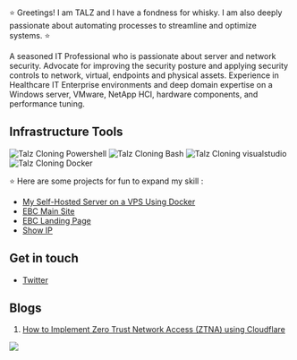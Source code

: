 
⭐ Greetings! I am TALZ and I have a fondness for whisky. I am also deeply passionate about automating processes to streamline and optimize systems. ⭐ 

A seasoned IT Professional who is passionate about server and network security. Advocate for improving the security posture and applying security controls to network, virtual, endpoints and physical assets. Experience in Healthcare IT Enterprise environments and deep domain expertise on a Windows server, VMware, NetApp HCI, hardware components, and performance tuning.

## Infrastructure Tools
<p align="left">
  <img src="https://t3.talz.net/talz/img/powershell.svg" alt="Talz Cloning Powershell" style="vertical-align:top margin:6px 4px">
  <img src="https://t3.talz.net/talz/img/bash.svg" alt="Talz Cloning Bash" style="vertical-align:top margin:6px 4px">
  <img src="https://t3.talz.net/talz/img/visualstudio_code.svg" alt="Talz Cloning visualstudio" style="vertical-align:top margin:6px 4px">
  <img src="https://t3.talz.net/talz/img/docker.svg" alt="Talz Cloning Docker" style="vertical-align:top margin:6px 4px">
</p>





:star: Here are some projects for fun to expand my skill : 
- [My Self-Hosted Server on a VPS Using Docker](https://github.com/cloudcap10/configcraft)
- [EBC Main Site](https://www.effectiveconsultancy.com.au/)
- [EBC Landing Page](https://sydney.effectiveconsultancy.com.au/)
- [Show IP](https://showip.io/)


## Get in touch
- [Twitter](https://twitter.com/talzcloning)

## Blogs
1. [How to Implement Zero Trust Network Access (ZTNA) using Cloudflare](https://zerotrustmodel.org/how-to-implement-zero-trust-network-access-ztna-using-cloudflare/)


![](https://komarev.com/ghpvc/?username=talzcloning)
